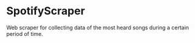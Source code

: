 # SpotifyScraper
Web scraper for collecting data of the most heard songs during a certain period of time.
